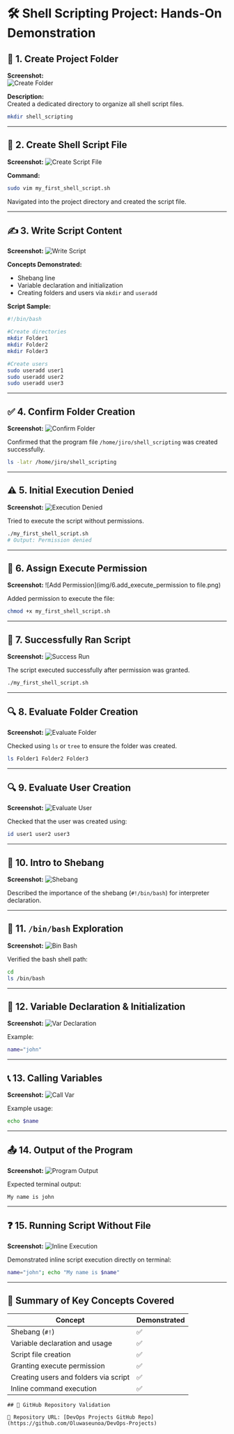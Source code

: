 
# 🛠️ Shell Scripting Project: Hands-On Demonstration

## 📁 1. Create Project Folder

**Screenshot:**  
![Create Folder](./img/1.create_shell_scripting_folder.png)


**Description:**  
Created a dedicated directory to organize all shell script files.

```bash
mkdir shell_scripting
````

---

## 📄 2. Create Shell Script File

**Screenshot:**
![Create Script File](img/2.create_shell_script_file.png)

**Command:**

```bash
sudo vim my_first_shell_script.sh
```

Navigated into the project directory and created the script file.

---

## ✍️ 3. Write Script Content

**Screenshot:**
![Write Script](img/3.add_script_and_save.png)

**Concepts Demonstrated:**

* Shebang line
* Variable declaration and initialization
* Creating folders and users via `mkdir` and `useradd`

**Script Sample:**

```bash
#!/bin/bash

#Create directories
mkdir Folder1
mkdir Folder2
mkdir Folder3

#Create users
sudo useradd user1
sudo useradd user2
sudo useradd user3
```

---

## ✅ 4. Confirm Folder Creation

**Screenshot:**
![Confirm Folder](img/4.confirm_folder_creation.png)

Confirmed that the program file  `/home/jiro/shell_scripting` was created successfully.
```bash
ls -latr /home/jiro/shell_scripting
```
---

## ⚠️ 5. Initial Execution Denied

**Screenshot:**
![Execution Denied](img/5.execute_permmision_denied.png)

Tried to execute the script without permissions.

```bash
./my_first_shell_script.sh
# Output: Permission denied
```

---

## 🔐 6. Assign Execute Permission

**Screenshot:**
![Add Permission](img/6.add_execute_permission to file.png)

Added permission to execute the file:

```bash
chmod +x my_first_shell_script.sh
```

---

## 🚀 7. Successfully Ran Script

**Screenshot:**
![Success Run](img/7.successfully_ran_script.png)

The script executed successfully after permission was granted.
```bash
./my_first_shell_script.sh
```
---

## 🔍 8. Evaluate Folder Creation

**Screenshot:**
![Evaluate Folder](img/8.evaluate_to_ensure_folders_are_created.png)

Checked using `ls` or `tree` to ensure the folder was created.

```bash
ls Folder1 Folder2 Folder3
```
---

## 🔍 9. Evaluate User Creation

**Screenshot:**
![Evaluate User](./img/9.evaluate_to_ensure_users_are_created.png)

Checked that the user was created using:

```bash
id user1 user2 user3
```

---

## 📌 10. Intro to Shebang

**Screenshot:**
![Shebang](img/10.intro_to_shebang.png)

Described the importance of the shebang (`#!/bin/bash`) for interpreter declaration.

---

## 📂 11. `/bin/bash` Exploration

**Screenshot:**
![Bin Bash](img/11.bin_bash_exploration.png)

Verified the bash shell path:

```bash
cd
ls /bin/bash
```

---

## 🧮 12. Variable Declaration & Initialization

**Screenshot:**
![Var Declaration](img/12.declaration_and_initialization_of_variable.png)

Example:

```bash
name="john"
```

---

## 📞 13. Calling Variables

**Screenshot:**
![Call Var](img/13.calling_variable.png)

Example usage:

```bash
echo $name
```

---

## 📤 14. Output of the Program

**Screenshot:**
![Program Output](img/14.output_of_program.png)

Expected terminal output:

```
My name is john
```

---

## ❓ 15. Running Script Without File

**Screenshot:**
![Inline Execution](img/15.entering_the_program_on_the_terminal_without_file.png)

Demonstrated inline script execution directly on terminal:

```bash
name="john"; echo "My name is $name"
```

---

## 🧾 Summary of Key Concepts Covered

| Concept                               | Demonstrated |
| ------------------------------------- | ------------ |
| Shebang (`#!`)                        | ✅            |
| Variable declaration and usage        | ✅            |
| Script file creation                  | ✅            |
| Granting execute permission           | ✅            |
| Creating users and folders via script | ✅            |
| Inline command execution              | ✅            |

```
## 📁 GitHub Repository Validation

🔗 Repository URL: [DevOps Projects GitHub Repo](https://github.com/Oluwaseunoa/DevOps-Projects)